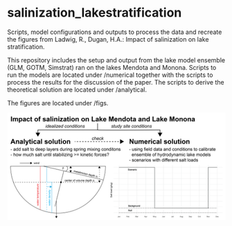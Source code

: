 # salinization_lakestratification
Scripts, model configurations and outputs to process the data and recreate the figures from Ladwig, R., Dugan, H.A.: Impact of salinization on lake stratification.

This repository includes the setup and output from the lake model ensemble (GLM, GOTM, Simstrat) ran on the lakes Mendota and Monona. Scripts to run the models are located under /numerical together with the scripts to process the results for the discussion of the paper. The scripts to derive the theoretical solution are located under /analytical.

The figures are located under /figs.


![](figs/framework-01.png)<!-- -->
